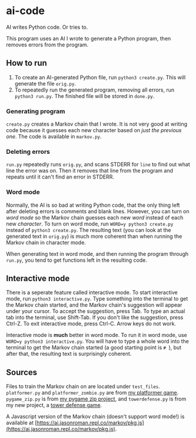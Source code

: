 # ai-code
AI writes Python code. Or tries to.

This program uses an AI I wrote to generate a Python program, then removes errors from the program.

## How to run

1. To create an AI-generated Python file, run `python3 create.py`. This will generate the file `orig.py`.
2. To repeatedly run the generated program, removing all errors, run `python3 run.py`. The finished file will be stored in `done.py`.

### Generating program

`create.py` creates a Markov chain that I wrote. It is not very good at writing code because it guesses each new character based on _just the previous one_. The code is available in `markov.py`.

### Deleting errors

`run.py` repeatedly runs `orig.py`, and scans STDERR for `line` to find out what line the error was on. Then it removes that line from the program and repeats until it can't find an error in STDERR.

### Word mode

Normally, the AI is so bad at writing Python code, that the only thing left after deleting errors is comments and blank lines. However, you can turn on _word mode_ so the Markov chain guesses each new _word_ instead of each new _character_. To turn on word mode, run `WORD=y python3 create.py` instead of `python3 create.py`. The resulting text (you can look at the generated text in `orig.py`) is much more coherent than when running the Markov chain in character mode.

When generating text in word mode, and then running the program through `run.py`, you tend to get functions left in the resulting code.

## Interactive mode

There is a seperate feature called interactive mode. To start interactive mode, run `python3 interactive.py`. Type something into the terminal to get the Markov chain started, and the Markov chain's suggestion will appear under your cursor. To accept the suggestion, press Tab. To type an actual tab into the terminal, use Shift-Tab. If you don't like the suggestion, press Ctrl-Z. To exit interactive mode, press Ctrl-C. Arrow keys do not work.

Interactive mode is **much** better in word mode. To run it in word mode, use `WORD=y python3 interactive.py`. You will have to type a whole word into the terminal to get the Markov chain started (a good starting point is `# `), but after that, the resulting text is surprisingly coherent.

## Sources

Files to train the Markov chain on are located under `test_files`. `platformer.py` and `platformer_zombie.py` are from [my platformer game](https://github.com/sillypantscoder/pygame_platformer_2). `pygame_zip.py` is from [my pygame zip project](https://github.com/sillypantscoder/pygame_zip), and `towerdefense.py` is from my new project, a [tower defense game](https://github.com/sillypantscoder/pygametowerdefense).

A Javascript version of the Markov chain (doesn't support word mode!) is available at [https://ai.jasonroman.repl.co/markov/pkg.js](https://ai.jasonroman.repl.co/markov/pkg.js).